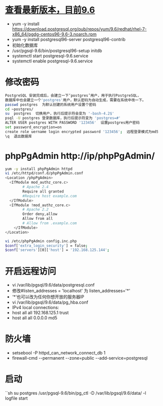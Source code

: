 # [查看最新版本，目前9.6](https://yum.postgresql.org/)
- yum -y install https://download.postgresql.org/pub/repos/yum/9.6/redhat/rhel-7-x86_64/pgdg-centos96-9.6-3.noarch.rpm
- yum -y install postgresql96-server postgresql96-contrib
- 初始化数据库
- /usr/pgsql-9.6/bin/postgresql96-setup initdb
- systemctl start postgresql-9.6.service
- systemctl enable postgresql-9.6.service
# 修改密码
```sh
PostgreSQL 安装完成后，会建立一下‘postgres’用户，用于执行PostgreSQL，
数据库中也会建立一个'postgres'用户，默认密码为自动生成，需要在系统中改一下。
passwd postgres  为默认创建的系统用户设置个密码
cd ~postgres/
su  postgres  切换用户，执行后提示符会变为 '-bash-4.2$'
psql -U postgres 登录数据库，执行后提示符变为 'postgres=#'
ALTER USER postgres WITH PASSWORD '123456'  设置postgres用户密码
set password_encryption=on
create role uername login encrypted password '123456';  远程登录模式为md5要这样
\q  退出数据库
```
# phpPgAdmin   http://ip/phpPgAdmin/
```sh
yum -y install phpPgAdmin httpd
vi /etc/httpd/conf.d/phpPgAdmin.conf
<Location /phpPgAdmin>
  <IfModule mod_authz_core.c>
        # Apache 2.4
        Require all granted
        #Require host example.com
  </IfModule>
  <IfModule !mod_authz_core.c>
        # Apache 2.2
        Order deny,allow
        Allow from all
        # Allow from .example.com
    </IfModule>
</Location>

vi /etc/phpPgAdmin config.inc.php
$conf['extra_login_security'] = false;
$conf['servers'][0]['host'] = '192.168.125.144';
```
# 开启远程访问
- vi /var/lib/pgsql/9.6/data/postgresql.conf
- 修改#listen_addresses = 'localhost'  为  listen_addresses='*'
- ‘*’也可以改为任何你想开放的服务器IP
- vi /var/lib/pgsql/9.6/data/pg_hba.conf
- IPv4 local connections:
- host  all    all    192.168.125.1      trust   
- host  all    all    0.0.0.0    md5
# 防火墙
- setsebool -P httpd_can_network_connect_db 1
- firewall-cmd --permanent --zone=public --add-service=postgresql
# 启动
``sh
su postgres
/usr/pgsql-9.6/bin/pg_ctl -D /var/lib/pgsql/9.6/data/ -l logfile start

```
